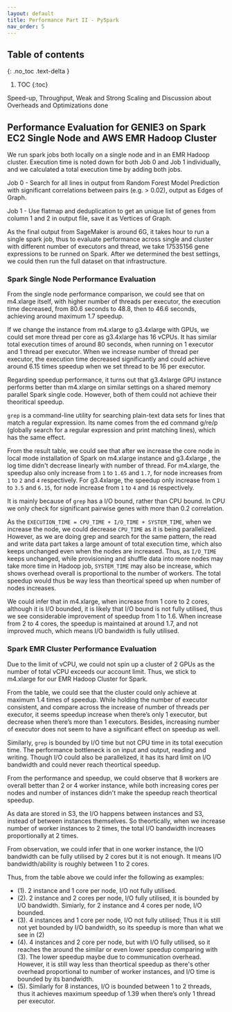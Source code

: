 ```yaml
---
layout: default
title: Performance Part II - PySpark
nav_order: 5
---
```


## Table of contents
{: .no_toc .text-delta }

1. TOC
{:toc}


Speed-up, Throughput, Weak and Strong Scaling and Discussion about Overheads and Optimizations done

## Performance Evaluation for GENIE3 on Spark EC2 Single Node and AWS EMR Hadoop Cluster 

We run spark jobs both locally on a single node and in an EMR Hadoop cluster. Execution time is noted down for both Job 0 and Job 1 individually, and we calculated a total execution time by adding both jobs. 

Job 0 - Search for all lines in output from Random Forest Model Prediction with significant correlations between pairs (e.g. > 0.02), output as Edges of Graph.

Job 1 - Use flatmap and deduplication to get an unique list of genes from column 1 and 2 in output file, save it as Vertices of Graph.

As the final output from SageMaker is around 6G, it takes hour to run a single spark job, thus to evaluate performance across single and cluster with different number of executors and thread, we take 17535156 gene expressions to be runned on Spark. After we determined the best settings, we could then run the full dataset on that infrastructure. 
 
 
### Spark Single Node Performance Evaluation
 
From the single node performance comparison, we could see that on m4.xlarge itself, with higher number of threads per executor, the execution time decreased, from 80.6 seconds to 48.8, then to 46.6 seconds, achieving around maximum 1.7 speedup. 

If we change the instance from m4.xlarge to g3.4xlarge with GPUs, we could set more thread per core as g3.4xlarge has 16 vCPUs. It has similar total execution times of around 80 seconds, when running on 1 executor and 1 thread per executor. When we increase number of thread per executor, the execution time decreased significantly and could achieve around 6.15 times speedup when we set thread to be 16 per executor.

Regarding speedup performance, it turns out that g3.4xlarge GPU instance performs better than m4.xlarge on similar settings on a shared memory parallel Spark single code. However, both of them could not achieve their theoritical speedup.

`grep` is a command-line utility for searching plain-text data sets for lines that match a regular expression. Its name comes from the ed command g/re/p (globally search for a regular expression and print matching lines), which has the same effect. 

From the result table, we could see that after we increase the core node in local mode installation of Spark on m4.xlarge instance and g3.4xlarge , the log time didn't decrease linearly with number of thread. For m4.xlarge, the speedup also only increase from `1` to `1.65` and `1.7`, for node increases from `1` to `2` and `4` respectively. For g3.4xlarge, the speedup only increase from `1` to `3.5` and `6.15`, for node increase from `1` to `4` and `16` respectively. 

It is mainly because of `grep` has a I/O bound, rather than CPU bound. In CPU we only check for significant pairwise genes with more than 0.2 correlation.

As the `EXECUTION_TIME = CPU_TIME + I/O_TIME + SYSTEM_TIME`, when we increase the node, we could decrease `CPU_TIME` as it is being parallelized. However, as we are doing grep and search for the same pattern, the read and write data part takes a large amount of total execution time, which also keeps unchanged even when the nodes are increased. Thus, as `I/O_TIME` keeps unchanged, while provisioning and shuffle data into more nodes may take more time in Hadoop job, `SYSTEM_TIME` may also be increase, which shows overhead overall is proportional to the number of workers. The total speedup would thus be way less than theortical speed up when number of nodes increases.

We could infer that in m4.xlarge, when increase from 1 core to 2 cores, although it is I/O bounded, it is likely that I/O bound is not fully utilised, thus we see considerable improvement of speedup from 1 to 1.6. When increase from 2 to 4 cores, the speedup is maintained at around 1.7, and not improved much, which means I/O bandwidth is fully utilised.
 
### Spark EMR Cluster Performance Evaluation

Due to the limit of vCPU, we could not spin up a cluster of 2 GPUs as the number of total vCPU exceeds our account limit. Thus, we stick to m4.xlarge for our EMR Hadoop Cluster for Spark. 

From the table, we could see that the cluster could only achieve at maximum 1.4 times of speedup. While holding the number of executor consistent, and compare across the increase of number of threads per executor, it seems speedup increase when there’s only 1 executor, but decrease when there’s more than 1 executors. Besides, increasing number of executor does not seem to have a significant effect on speedup as well. 

Similarly, `grep` is bounded by I/O time but not CPU time in its total execution time. The performance bottleneck is on input and output, reading and writing. Though I/O could also be parallelized, it has its hard limit on I/O bandwidth and could never reach theortical speedup.

From the performance and speedup, we could observe that 8 workers are overall better than 2 or 4 worker instance, while both increasing cores per nodes and number of instances didn't make the speedup reach theortical speedup.

As data are stored in S3, the I/O happens between instances and S3, instead of between instances themselves. So theortically, when we increase number of worker instances to 2 times, the total I/O bandwidth increases proportionally at 2 times. 

From observation, we could infer that in one worker instance, the I/O bandwidth can be fully utilised by 2 cores but it is not enough. It means I/O bandwidth/ability is roughly between 1 to 2 cores. 

Thus, from the table above we could infer the following as examples:
 
* (1). 2 instance and 1 core per node, I/O not fully utilised.
* (2). 2 instance and 2 cores per node, I/O fully utilised, it is bounded by I/O bandwidth. Simiarly, for 2 instance and 4 cores per node, I/O bounded.
* (3). 4 instances and 1 core per node, I/O not fully utilised; Thus it is still not yet bounded by I/O bandwidth, so its speedup is more than what we see in (2)
* (4). 4 instances and 2 core per node,  but with I/O fully utilised, so it reaches the around the similar or even lower speedup comparing with (3). The lower speedup maybe due to communication overhead. However, it is still way less than theortical speedup as there's other overhead proportional to number of worker instances, and I/O time is bounded by its bandwidth.
* (5). Similarly for 8 instances, I/O is bounded between 1 to 2 threads, thus it achieves maximum speedup of 1.39 when there’s only 1 thread per executor. 
